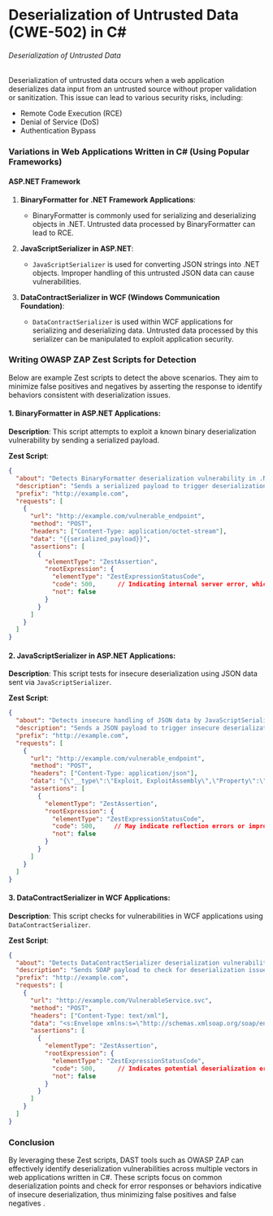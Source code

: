# Deserialization of Untrusted Data (CWE-502) in C#

###### Deserialization of Untrusted Data

Deserialization of untrusted data occurs when a web application deserializes data input from an untrusted source without proper validation or sanitization. This issue can lead to various security risks, including:

- Remote Code Execution (RCE)
- Denial of Service (DoS)
- Authentication Bypass

### Variations in Web Applications Written in C# (Using Popular Frameworks)

#### ASP.NET Framework

1. **BinaryFormatter for .NET Framework Applications**:
   - BinaryFormatter is commonly used for serializing and deserializing objects in .NET. Untrusted data processed by BinaryFormatter can lead to RCE.

2. **JavaScriptSerializer in ASP.NET**:
   - `JavaScriptSerializer` is used for converting JSON strings into .NET objects. Improper handling of this untrusted JSON data can cause vulnerabilities.

3. **DataContractSerializer in WCF (Windows Communication Foundation)**:
   - `DataContractSerializer` is used within WCF applications for serializing and deserializing data. Untrusted data processed by this serializer can be manipulated to exploit application security.

### Writing OWASP ZAP Zest Scripts for Detection

Below are example Zest scripts to detect the above scenarios. They aim to minimize false positives and negatives by asserting the response to identify behaviors consistent with deserialization issues.

#### 1. **BinaryFormatter in ASP.NET Applications**:

**Description**: This script attempts to exploit a known binary deserialization vulnerability by sending a serialized payload.

**Zest Script**:
```json
{
  "about": "Detects BinaryFormatter deserialization vulnerability in .NET applications.",
  "description": "Sends a serialized payload to trigger deserialization vulnerability.",
  "prefix": "http://example.com",
  "requests": [
    {
      "url": "http://example.com/vulnerable_endpoint",
      "method": "POST",
      "headers": ["Content-Type: application/octet-stream"],
      "data": "{{serialized_payload}}",
      "assertions": [
        {
          "elementType": "ZestAssertion",
          "rootExpression": {
            "elementType": "ZestExpressionStatusCode",
            "code": 500,      // Indicating internal server error, which may imply RCE attempt or object creation error
            "not": false
          }
        }
      ]
    }
  ]
}
```

#### 2. **JavaScriptSerializer in ASP.NET Applications**:

**Description**: This script tests for insecure deserialization using JSON data sent via `JavaScriptSerializer`.

**Zest Script**:
```json
{
  "about": "Detects insecure handling of JSON data by JavaScriptSerializer in ASP.NET.",
  "description": "Sends a JSON payload to trigger insecure deserialization.",
  "prefix": "http://example.com",
  "requests": [
    {
      "url": "http://example.com/vulnerable_endpoint",
      "method": "POST",
      "headers": ["Content-Type: application/json"],
      "data": "{\"__type\":\"Exploit, ExploitAssembly\",\"Property\":\"Value\"}",
      "assertions": [
        {
          "elementType": "ZestAssertion",
          "rootExpression": {
            "elementType": "ZestExpressionStatusCode",
            "code": 500,     // May indicate reflection errors or improper deserialization
            "not": false
          }
        }
      ]
    }
  ]
}
```

#### 3. **DataContractSerializer in WCF Applications**:

**Description**: This script checks for vulnerabilities in WCF applications using `DataContractSerializer`.

**Zest Script**:
```json
{
  "about": "Detects DataContractSerializer deserialization vulnerability in WCF services.",
  "description": "Sends SOAP payload to check for deserialization issues.",
  "prefix": "http://example.com",
  "requests": [
    {
      "url": "http://example.com/VulnerableService.svc",
      "method": "POST",
      "headers": ["Content-Type: text/xml"],
      "data": "<s:Envelope xmlns:s=\"http://schemas.xmlsoap.org/soap/envelope/\"><s:Body><VulnerableMethod xmlns=\"http://tempuri.org/\"><data>&lt;AnyType i:type=\"Exploit\" xmlns:i=\"http://www.w3.org/2001/XMLSchema-instance\" xmlns:z=\"http://schemas.microsoft.com/2003/10/Serialization/\" xmlns:rootNs=\"http://schemas.datacontract.org/2004/07/VulnerableNamespace\"&gt;&lt;/AnyType&gt;</data></VulnerableMethod></s:Body></s:Envelope>",
      "assertions": [
        {
          "elementType": "ZestAssertion",
          "rootExpression": {
            "elementType": "ZestExpressionStatusCode",
            "code": 500,      // Indicates potential deserialization error
            "not": false
          }
        }
      ]
    }
  ]
}
```

### Conclusion

By leveraging these Zest scripts, DAST tools such as OWASP ZAP can effectively identify deserialization vulnerabilities across multiple vectors in web applications written in C#. These scripts focus on common deserialization points and check for error responses or behaviors indicative of insecure deserialization, thus minimizing false positives and false negatives .